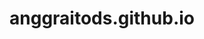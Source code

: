 # anggraitods.github.io
<!-- Desc : this sample to practice how to use commit project to github. -->
